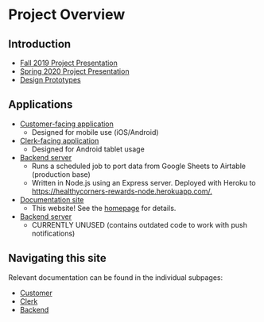 # Project Overview

## Introduction

- [Fall 2019 Project Presentation](https://docs.google.com/presentation/d/1Q5_InElKnsrxvVdGdSQnlQo9-2z041UiefY3XZN8qhc/edit?usp=sharing)
- [Spring 2020 Project Presentation](https://docs.google.com/presentation/d/1c3pYATagMPXHsOCdEdmAfON6V6Vqg8KVUIMyGI1Baj4/edit?usp=sharing)
- [Design Prototypes](https://www.notion.so/Healthy-Corners-Design-Prototype-Instructions-36bd82a2c8614457940f49e9d1ff2042)

## Applications

- [Customer-facing application](https://github.com/calblueprint/dccentralkitchen)
  - Designed for mobile use (iOS/Android)
- [Clerk-facing application](https://github.com/calblueprint/dccentralkitchen-clerks)
  - Designed for Android tablet usage
- [Backend server](https://github.com/calblueprint/dccentralkitchen-node)
  - Runs a scheduled job to port data from Google Sheets to Airtable (production base)
  - Written in Node.js using an Express server. Deployed with Heroku to <https://healthycorners-rewards-node.herokuapp.com/.>
- [Documentation site](https://healthycorners-rewards.netlify.app/)
  - This website! See the [homepage](/) for details.
- [Backend server](https://github.com/calblueprint/dccentralkitchen-backend)
  - CURRENTLY UNUSED (contains outdated code to work with push notifications)

## Navigating this site

Relevant documentation can be found in the individual subpages:

- [Customer](/customer)
- [Clerk](/clerk)
- [Backend](/node)
